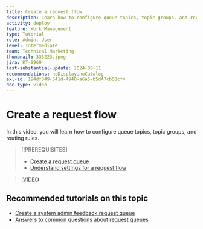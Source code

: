 ```yaml
---
title: Create a request flow
description: Learn how to configure queue topics, topic groups, and routing rules to help manage request and work intake.
activity: deploy
feature: Work Management
type: Tutorial
role: Admin, User
level: Intermediate
team: Technical Marketing
thumbnail: 335223.jpeg
jira: KT-8960
last-substantial-update: 2024-09-11
recommendations: noDisplay,noCatalog
exl-id: 194df349-541d-4940-a6a5-b5d47cb58cf4
doc-type: video
---
```

# Create a request flow

In this video, you will learn how to configure queue topics, topic groups, and routing rules.

>[!PREREQUISITES]
>
>* [Create a request queue](/help/manage-work/request-queues/create-a-request-queue.md)
>* [Understand settings for a request flow](/help/manage-work/request-queues/understand-settings-for-a-flow-request.md)

>[!VIDEO](https://video.tv.adobe.com/v/335223/?quality=12&learn=on)

 ## Recommended tutorials on this topic

* [Create a system admin feedback request queue](/help/manage-work/request-queues/create-a-system-admin-feedback-request-queue.md)
* [Answers to common questions about request queues](/help/manage-work/request-queues/request-queue-faq.md)


